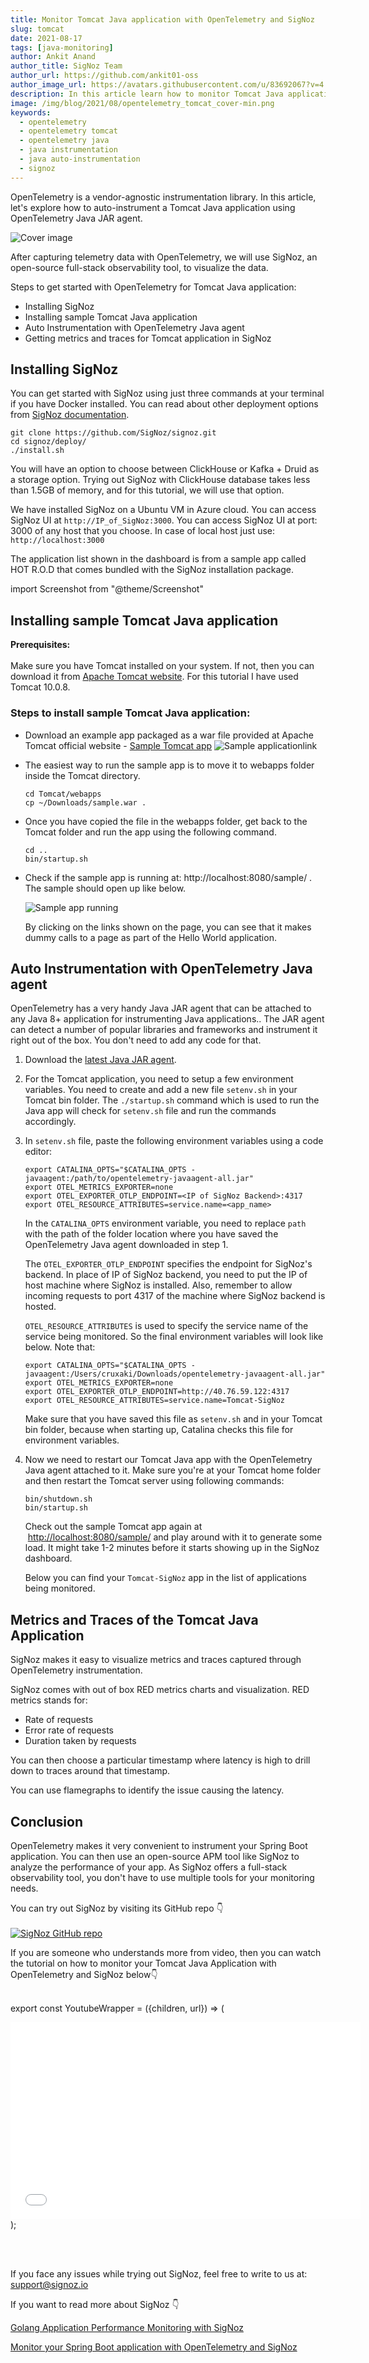 ```yaml
---
title: Monitor Tomcat Java application with OpenTelemetry and SigNoz
slug: tomcat
date: 2021-08-17
tags: [java-monitoring]
author: Ankit Anand
author_title: SigNoz Team
author_url: https://github.com/ankit01-oss
author_image_url: https://avatars.githubusercontent.com/u/83692067?v=4
description: In this article learn how to monitor Tomcat Java applications using OpenTelemetry and SigNoz. It is very easy to get started...
image: /img/blog/2021/08/opentelemetry_tomcat_cover-min.png
keywords:
  - opentelemetry
  - opentelemetry tomcat
  - opentelemetry java
  - java instrumentation
  - java auto-instrumentation
  - signoz
---
```


OpenTelemetry is a vendor-agnostic instrumentation library. In this article, let's explore how to auto-instrument a Tomcat Java application using OpenTelemetry Java JAR agent.

<!--truncate-->

![Cover image](/img/blog/2021/08/opentelemetry_tomcat_cover-min.png)

After capturing telemetry data with OpenTelemetry, we will use SigNoz, an open-source full-stack observability tool, to visualize the data.

Steps to get started with OpenTelemetry for Tomcat Java application:

- Installing SigNoz
- Installing sample Tomcat Java application
- Auto Instrumentation with OpenTelemetry Java agent
- Getting metrics and traces for Tomcat application in SigNoz

## Installing SigNoz

You can get started with SigNoz using just three commands at your terminal if you have Docker installed. You can read about other deployment options from [SigNoz documentation](https://signoz.io/docs/deployment/requirement/).

```
git clone https://github.com/SigNoz/signoz.git
cd signoz/deploy/
./install.sh
```

You will have an option to choose between ClickHouse or Kafka + Druid as a storage option. Trying out SigNoz with ClickHouse database takes less than 1.5GB of memory, and for this tutorial, we will use that option.

We have installed SigNoz on a Ubuntu VM in Azure cloud. You can access SigNoz UI at `http://IP_of_SigNoz:3000`. You can access SigNoz UI at port: 3000 of any host that you choose. In case of local host just use: `http://localhost:3000`

The application list shown in the dashboard is from a sample app called HOT R.O.D that comes bundled with the SigNoz installation package.

import Screenshot from "@theme/Screenshot"

<Screenshot
   alt="SigNoz dashboard showing application list"
   height={500}
   src="/img/blog/2021/08/openetelemetry_tomcat_signoz_dashboard.png"
   title="SigNoz Dashboard"
   width={700}
/>

## Installing sample Tomcat Java application

**Prerequisites:**<br></br>
Make sure you have Tomcat installed on your system. If not, then you can download it from <a href="https://tomcat.apache.org/index.html" rel="noopener noreferrer nofollow" target="_blank">Apache Tomcat website</a>. For this tutorial I have used Tomcat 10.0.8.

### Steps to install sample Tomcat Java application:

- Download an example app packaged as a war file provided at Apache Tomcat official website - <a href="https://tomcat.apache.org/tomcat-7.0-doc/appdev/sample/" rel="noopener noreferrer nofollow" target="_blank">Sample Tomcat app</a>
  ![Sample applicationlink](/img/blog/2021/08/opentelemetry_tomcat_sample_app-min.png)

- The easiest way to run the sample app is to move it to webapps folder inside the Tomcat directory.

  ```
  cd Tomcat/webapps
  cp ~/Downloads/sample.war .
  ```

- Once you have copied the file in the webapps folder, get back to the Tomcat folder and run the app using the following command.

  ```
  cd ..
  bin/startup.sh
  ```

- Check if the sample app is running at: http://localhost:8080/sample/ . The sample should open up like below.

  ![Sample app running](/img/blog/2021/08/opentelemetry_tomcat_sample_app-min.png)
  <!--- Sample Tomcat app --->

  By clicking on the links shown on the page, you can see that it makes dummy calls to a page as part of the Hello World application.

## Auto Instrumentation with OpenTelemetry Java agent

OpenTelemetry has a very handy Java JAR agent that can be attached to any Java 8+ application for instrumenting Java applications.. The JAR agent can detect a number of popular libraries and frameworks and instrument it right out of the box. You don't need to add any code for that.

1. Download the [latest Java JAR agent](https://github.com/open-telemetry/opentelemetry-java-instrumentation/releases/latest/download/opentelemetry-javaagent-all.jar).
2. For the Tomcat application, you need to setup a few environment variables. You need to create and add a new file `setenv.sh` in your Tomcat bin folder. The `./startup.sh` command which is used to run the Java app will check for `setenv.sh` file and run the commands accordingly.
3. In `setenv.sh` file, paste the following environment variables using a code editor:

   ```
   export CATALINA_OPTS="$CATALINA_OPTS -javaagent:/path/to/opentelemetry-javaagent-all.jar"
   export OTEL_METRICS_EXPORTER=none
   export OTEL_EXPORTER_OTLP_ENDPOINT=<IP of SigNoz Backend>:4317
   export OTEL_RESOURCE_ATTRIBUTES=service.name=<app_name>
   ```

   In the `CATALINA_OPTS` environment variable, you need to replace `path` with the path of the folder location where you have saved the OpenTelemetry Java agent downloaded in step 1.

   The `OTEL_EXPORTER_OTLP_ENDPOINT` specifies the endpoint for SigNoz's backend. In place of IP of SigNoz backend, you need to put the IP of host machine where SigNoz is installed. Also, remember to allow incoming requests to port 4317 of the machine where SigNoz backend is hosted.

   `OTEL_RESOURCE_ATTRIBUTES` is used to specify the service name of the service being monitored. So the final environment variables will look like below. Note that:

   ```
   export CATALINA_OPTS="$CATALINA_OPTS -javaagent:/Users/cruxaki/Downloads/opentelemetry-javaagent-all.jar"
   export OTEL_METRICS_EXPORTER=none
   export OTEL_EXPORTER_OTLP_ENDPOINT=http://40.76.59.122:4317
   export OTEL_RESOURCE_ATTRIBUTES=service.name=Tomcat-SigNoz
   ```

   Make sure that you have saved this file as `setenv.sh` and in your Tomcat bin folder, because when starting up, Catalina checks this file for environment variables.

4. Now we need to restart our Tomcat Java app with the OpenTelemetry Java agent attached to it. Make sure you're at your Tomcat home folder and then restart the Tomcat server using following commands:

   ```
   bin/shutdown.sh
   bin/startup.sh
   ```

   Check out the sample Tomcat app again at  [http://localhost:8080/sample/](http://localhost:8080/sample/) and play around with it to generate some load. It might take 1-2 minutes before it starts showing up in the SigNoz dashboard.

   Below you can find your `Tomcat-SigNoz` app in the list of applications being monitored.

   <Screenshot
      alt="Tomcat shows up in the list of applications monitored by SigNoz"
      height={500}
      src="/img/blog/2021/08/opentelemetry_tomcat_ui.png"
      title="Tomcat-SigNoz shows up in the list of applications monitored by SigNoz"
      width={700}
   />

## Metrics and Traces of the Tomcat Java Application

SigNoz makes it easy to visualize metrics and traces captured through OpenTelemetry instrumentation.

SigNoz comes with out of box RED metrics charts and visualization. RED metrics stands for:

- Rate of requests
- Error rate of requests
- Duration taken by requests

<Screenshot
   alt="SigNoz Ui showing charts"
   height={500}
   src="/img/blog/2021/08/opentelemetry_tomcat_signoz_charts.png"
   title="SigNoz UI showing popular RED metrics of application performance"
   width={700}
/>

You can then choose a particular timestamp where latency is high to drill down to traces around that timestamp.

<Screenshot
   alt="View of traces at a particular timestamp"
   height={500}
   src="/img/blog/2021/08/opentelemetry_regex.png"
   title="View of traces at a particular timestamp"
   width={700}
/>

You can use flamegraphs to identify the issue causing the latency.

<Screenshot
   alt="Flamegraphs"
   height={500}
   src="/img/blog/2021/08/opentelemetry_tomcat_flamegraphs.png"
   title="Flamegraphs used for distributed tracing in SigNoz dashboard"
   width={700}
/>

## Conclusion

OpenTelemetry makes it very convenient to instrument your Spring Boot application. You can then use an open-source APM tool like SigNoz to analyze the performance of your app. As SigNoz offers a full-stack observability tool, you don't have to use multiple tools for your monitoring needs.

You can try out SigNoz by visiting its GitHub repo 👇<br></br>
[![SigNoz GitHub repo](/img/blog/common/signoz_github.png)](https://github.com/SigNoz/signoz)

If you are someone who understands more from video, then you can watch the tutorial on how to monitor your Tomcat Java Application with OpenTelemetry and SigNoz below👇<br></br>

export const YoutubeWrapper = ({children, url}) => (
  <div 
    style={{
    position: 'relative', 
    width: '100%',
    paddingBottom: '56.25%', 
    height: "0",
    }} >
    <iframe width="560" height="315" style={{ position: 'absolute', top:'0', left: '0', width: '100%', height: '100%'}} src={ url } title="YouTube video player" frameborder="0" allow="accelerometer; autoplay; clipboard-write; encrypted-media; gyroscope; picture-in-picture" allowfullscreen></iframe>
</div>
);

<YoutubeWrapper url="https://www.youtube.com/embed/4obQilMqU4E"> </YoutubeWrapper><br></br>

If you face any issues while trying out SigNoz, feel free to write to us at: support@signoz.io

If you want to read more about SigNoz 👇

[Golang Application Performance Monitoring with SigNoz](https://signoz.io/blog/monitoring-your-go-application-with-signoz/)

[Monitor your Spring Boot application with OpenTelemetry and SigNoz](https://signoz.io/blog/opentelemetry-spring-boot/)
